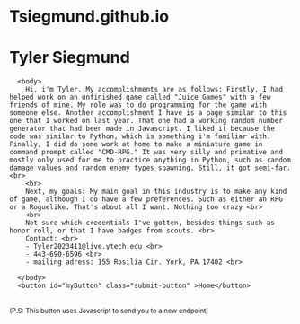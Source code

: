 # Tsiegmund.github.io
<!DOCTYPE html>
<html lang="en" dir="ltr">
  <head>
    <meta charset="utf-8">
    <title></title>
    <link rel="stylesheet" href="style.css">

  </head>
  <body>
      <h1>Tyler Siegmund</h1>

      <body>
        Hi, i'm Tyler. My accomplishments are as follows: Firstly, I had helped work on an unfinished game called "Juice Games" with a few friends of mine. My role was to do programming for the game with someone else. Another accomplishment I have is a page similar to this one that I worked on last year. That one had a working random number generator that had been made in Javascript. I liked it because the code was similar to Python, which is something i'm familiar with. Finally, I did do some work at home to make a miniature game in command prompt called "CMD-RPG." It was very silly and primative and mostly only used for me to practice anything in Python, such as random damage values and random enemy types spawning. Still, it got semi-far. <br>
        <br>
        Next, my goals: My main goal in this industry is to make any kind of game, although I do have a few preferences. Such as either an RPG or a Roguelike. That's about all I want. Nothing too crazy <br>
        <br>
        Not sure which credentials I've gotten, besides things such as honor roll, or that I have badges from scouts. <br>
        Contact: <br>
        - Tyler2023411@live.ytech.edu <br>
        - 443-690-6596 <br>
        - mailing adress: 155 Rosilia Cir. York, PA 17402 <br>

      </body>
      <button id="myButton" class="submit-button" >Home</button>

  <script type="text/javascript">
      document.getElementById("myButton").onclick = function () {
          location.href = "/";
      };
  </script>
<br>
      <sub>(P.S: This button uses Javascript to send you to a new endpoint)</sub>
  </body>
</html>
